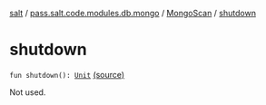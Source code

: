 [salt](../../index.md) / [pass.salt.code.modules.db.mongo](../index.md) / [MongoScan](index.md) / [shutdown](./shutdown.md)

# shutdown

`fun shutdown(): `[`Unit`](https://kotlinlang.org/api/latest/jvm/stdlib/kotlin/-unit/index.html) [(source)](https://github.com/kurbaniec-tgm/salt/tree/master/code/modules/db/mongo/MongoScan.kt#L52)

Not used.

